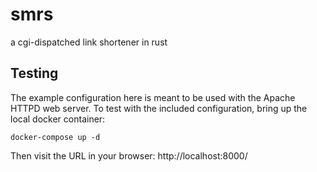 # smrs

a cgi-dispatched link shortener in rust

## Testing

The example configuration here is meant to be used with the Apache HTTPD web server.
To test with the included configuration, bring up the local docker container:

```
docker-compose up -d
```

Then visit the URL in your browser: http://localhost:8000/
